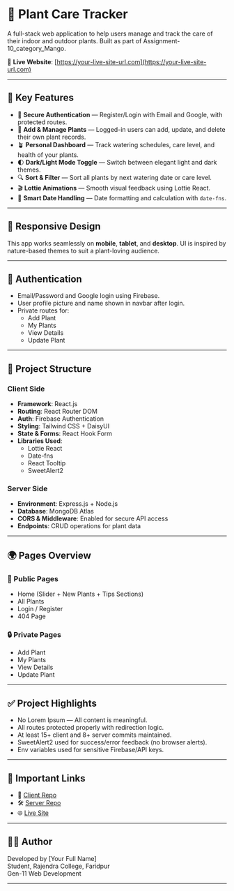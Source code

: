 # 🌿 Plant Care Tracker

A full-stack web application to help users manage and track the care of their indoor and outdoor plants. Built as part of Assignment-10_category_Mango.

🔗 **Live Website**: [https://your-live-site-url.com](https://your-live-site-url.com)

---

## 🌱 Key Features

- 🔐 **Secure Authentication** — Register/Login with Email and Google, with protected routes.
- 🌼 **Add & Manage Plants** — Logged-in users can add, update, and delete their own plant records.
- 🪴 **Personal Dashboard** — Track watering schedules, care level, and health of your plants.
- 🌓 **Dark/Light Mode Toggle** — Switch between elegant light and dark themes.
- 🔍 **Sort & Filter** — Sort all plants by next watering date or care level.
- 🎬 **Lottie Animations** — Smooth visual feedback using Lottie React.
- 🧠 **Smart Date Handling** — Date formatting and calculation with `date-fns`.

---

## 📱 Responsive Design

This app works seamlessly on **mobile**, **tablet**, and **desktop**. UI is inspired by nature-based themes to suit a plant-loving audience.

---

## 🔐 Authentication

- Email/Password and Google login using Firebase.
- User profile picture and name shown in navbar after login.
- Private routes for:
  - Add Plant
  - My Plants
  - View Details
  - Update Plant

---

## 📂 Project Structure

### Client Side
- **Framework**: React.js
- **Routing**: React Router DOM
- **Auth**: Firebase Authentication
- **Styling**: Tailwind CSS + DaisyUI
- **State & Forms**: React Hook Form
- **Libraries Used**:
  - Lottie React
  - Date-fns
  - React Tooltip
  - SweetAlert2

### Server Side
- **Environment**: Express.js + Node.js
- **Database**: MongoDB Atlas
- **CORS & Middleware**: Enabled for secure API access
- **Endpoints**: CRUD operations for plant data

---

## 🌍 Pages Overview

### 🔸 Public Pages
- Home (Slider + New Plants + Tips Sections)
- All Plants
- Login / Register
- 404 Page

### 🔒 Private Pages
- Add Plant
- My Plants
- View Details
- Update Plant

---

## ✅ Project Highlights

- No Lorem Ipsum — All content is meaningful.
- All routes protected properly with redirection logic.
- At least 15+ client and 8+ server commits maintained.
- SweetAlert2 used for success/error feedback (no browser alerts).
- Env variables used for sensitive Firebase/API keys.

---

## 🔗 Important Links

- 🔧 [Client Repo](https://github.com/your-username/plant-care-client)
- 🛠️ [Server Repo](https://github.com/your-username/plant-care-server)
- 🌐 [Live Site](https://your-live-site-url.com)

---

## 👨‍💻 Author

Developed by [Your Full Name]  
Student, Rajendra College, Faridpur  
Gen-11 Web Development

---



